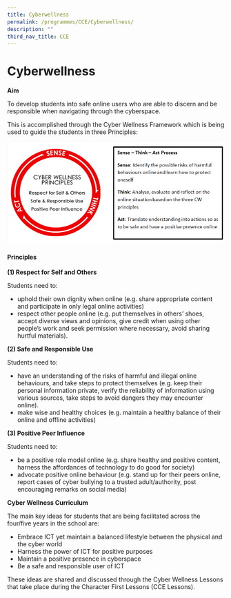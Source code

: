 ```yaml
---
title: Cyberwellness
permalink: /programmes/CCE/Cyberwellness/
description: ""
third_nav_title: CCE
---
```

# **Cyberwellness**
**Aim**

To develop students into safe online users who are able to discern and be responsible when navigating through the cyberspace. 

This is accomplished through the Cyber Wellness Framework which is being used to guide the students in three Principles:

![](/images/Cyberwellness%20Principles_3%20Process.png)

#### Principles

**(1) Respect for Self and Others**

Students need to:

*   uphold their own dignity when online (e.g. share appropriate content and participate in only legal online activities)
*   respect other people online (e.g. put themselves in others’ shoes, accept diverse views and opinions, give credit when using other people’s work and seek permission where necessary, avoid sharing hurtful materials).


**(2) Safe and Responsible Use**

Students need to:

*   have an understanding of the risks of harmful and illegal online behaviours, and take steps to protect themselves (e.g. keep their personal information private, verify the reliability of information using various sources, take steps to avoid dangers they may encounter online).
*   make wise and healthy choices (e.g. maintain a healthy balance of their online and offline activities)

  

**(3) Positive Peer Influence**

Students need to:

*   be a positive role model online (e.g. share healthy and positive content, harness the affordances of technology to do good for society)
*   advocate positive online behaviour (e.g. stand up for their peers online, report cases of cyber bullying to a trusted adult/authority, post encouraging remarks on social media)


**Cyber Wellness Curriculum**

The main key ideas for students that are being facilitated across the four/five years in the school are:

*   Embrace ICT yet maintain a balanced lifestyle between the physical and the cyber world
*   Harness the power of ICT for positive purposes
*   Maintain a positive presence in cyberspace
*   Be a safe and responsible user of ICT

These ideas are shared and discussed through the Cyber Wellness Lessons that take place during the Character First Lessons (CCE Lessons).